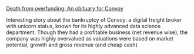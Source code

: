 [Death from overfunding: An obituary for Convoy](https://www.freightwaves.com/news/death-from-overfunding-an-obituary-for-convoy)

Interesting story about the bankruptcy of Convoy: a digital freight broker with unicorn status, known for its highly advanced data science department. 
Though they had a profitable business (net revenue wise), the company was highly overvalued as valuations were based on market potential, growth and gross revenue (and cheap cash)